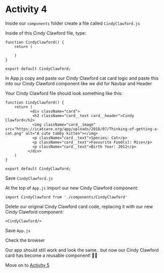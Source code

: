 # Activity 4

Inside our `components` folder create a file called `CindyClawford.js`

Inside of this Cindy Clawford file, type:

```
function CindyClawford() {
    return (

    )
}

export default CindyClawford;
```

In App.js copy and paste our Cindy Clawford cat card logic and paste this into our Cindy Clawford component like we did for Navbar and Header

Your Cindy Clawford file should look something like this:

```
function CindyClawford() {
    return (
           <div className="card">
            <h2 className="card__text card__header">Cindy Clawford</h2>
            <img className="card__image" src="https://icatcare.org/app/uploads/2018/07/Thinking-of-getting-a-cat.png" alt="A cute tabby kitten"></img>
            <p className="card__text">Species: Cat</p>
            <p className="card__text">Favourite Food(s): Mice</p>
            <p className="card__text">Birth Year: 2012</p>
          </div>
    )
}

export default CindyClawford;
```

Save `CindyClawford.js`

At the top of `App.js` import our new Cindy Clawford component:

`import CindyClawford from './components/CindyClawford'`

Delete our original Cindy Clawford card code, replacing it with our new Cindy Clawford component:

`<CindyClawford/>`

Save `App.js`

Check the browser

Our app should still work and look the same.. but now our Cindy Clawford card has become a reusable component! 👯‍♂️

Move on to [Activity 5](./activity-5.md)

